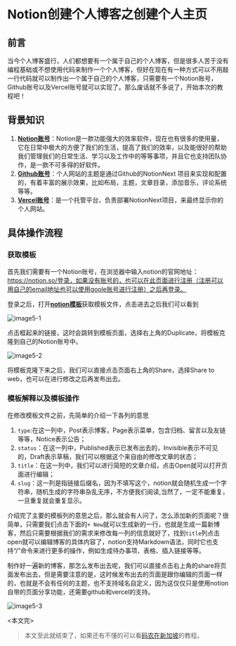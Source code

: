 # Notion创建个人博客之创建个人主页


## 前言

当今个人博客盛行，人们都想要有一个属于自己的个人博客，但是很多人苦于没有编程基础或不想使用代码来制作一个个人博客，但好在现在有一种方式可以不用敲一行代码就可以制作出一个属于自己的个人博客，只需要有一个Notion账号，Github账号以及Vercel账号就可以实现了。那么废话就不多说了，开始本次的教程吧！

## 背景知识

1. [**Notion账号**](https://www.notion.so/)：Notion是一款功能强大的效率软件，现在也有很多的使用量，它在日常中极大的方便了我们的生活，提高了我们的效率，以及能很好的帮助我们管理我们的日常生活、学习以及工作中的等等事项，并且它也支持团队协作，是一款不可多得的好软件。
2. [**Github账号**](https://www.github.com)：个人网站的主题是通过Github的NotionNext 项目来实现和配置的，有着丰富的展示效果，比如布局，主题，文章目录，添加音乐，评论系统等等。
3. **[Vercel账号](https://vercel.com)**：是一个托管平台，负责部署NotionNext项目，来最终显示你的个人网站。

## 具体操作流程

### 获取模板

首先我们需要有一个Notion账号，在浏览器中输入notion的官网地址：https://notion.so/登录，如果没有账号的，也可以在此页面进行注册（注册可以用自己的email地址也可以使用goole账号进行注册）之后再登录。

登录之后，打开[**notion模板**](https://www.notion.so/34889e026fc44f7eb074c3847a052020)获取模板文件，点击进去之后我们可以看到

![image5-1](https://cdn.jsdelivr.net/gh/qichenxiaoni/Picture-warehouse@main/img/image5-1.png)

点击框起来的链接，这时会跳转到模板页面，选择右上角的Duplicate，将模板克隆到自己的Notion账号中。

![image5-2](https://cdn.jsdelivr.net/gh/qichenxiaoni/Picture-warehouse@main/img/image5-2.png)

将模板克隆下来之后，我们可以直接点击页面右上角的Share，选择Share to web，也可以在进行修改之后再发布出去。

### 模板解释以及模板操作

在修改模板文件之前，先简单的介绍一下各列的意思

1. `type`:在这一列中，Post表示博客，Page表示菜单，包含归档、留言以及友链等等，Notice表示公告；
2. `status`：在这一列中，Published表示已发布出去的，Invisible表示不可见的，Draft表示草稿，我们可以根据这个来自由的修改文章的状态；
3. `title`：在这一列中，我们可以进行简短的文章介绍，点击Open就可以打开页面进行编辑；
4. `slug`：这一列是指链接后缀名，因为不填写这个，notion就会随机生成一个字符串，随机生成的字符串杂乱无序，不方便我们阅读,当然了，一定不能重复，一旦重复就会重复显示。

介绍完了主要的模板列的意思之后，那么就会有人问了，怎么添加新的页面呢？很简单，只需要我们点击下面的`+ New`就可以生成新的一行，也就是生成一篇新博客，然后只需要根据我们的需求来修改每一列的信息就好了，找到`title`列点击open就可以编辑博客的具体内容了，notion支持Markdown语法，同时它也支持“/”命令来进行更多的操作，例如生成待办事项、表格、插入链接等等。

制作好一遍新的博客，那怎么发布出去呢，我们可以直接点击右上角的share将页面发布出去，但是需要注意的是，这时候发布出去的页面是跟你编辑的页面一样的，也就是不会有任何的主题，也不支持域名自定义，因为这仅仅只是使用notion自带的页面分享功能，还需要github和vercel的支持。

![image5-3](https://cdn.jsdelivr.net/gh/qichenxiaoni/Picture-warehouse@main/img/image5-3.png)

<本文完>

> 本文至此就结束了，如果还有不懂的可以看[码农在新加坡](https://www.leftpocket.cn/post/notion/blog/)的教程。

